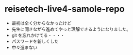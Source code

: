 # reisetech-live4-samole-repo

- 最初は全く分からなかったけど
- 先生に聞きながら進めてやっと理解できるようになりました。
- git を忘れかけてる・・・・
- パスワードを新しくした
- 中々進まない
